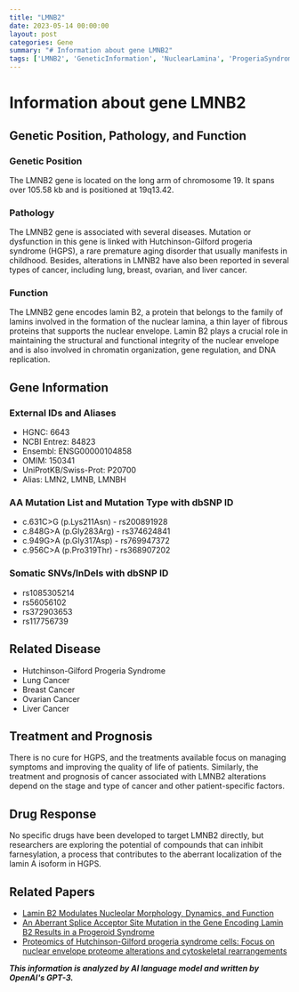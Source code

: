 ```yaml
---
title: "LMNB2"
date: 2023-05-14 00:00:00
layout: post
categories: Gene
summary: "# Information about gene LMNB2"
tags: ['LMNB2', 'GeneticInformation', 'NuclearLamina', 'ProgeriaSyndrome', 'Cancer', 'Chromosome19', 'LaminB2', 'Farnesylation']
---
```


# Information about gene LMNB2

## Genetic Position, Pathology, and Function

### Genetic Position
The LMNB2 gene is located on the long arm of chromosome 19. It spans over 105.58 kb and is positioned at 19q13.42.

### Pathology
The LMNB2 gene is associated with several diseases. Mutation or dysfunction in this gene is linked with Hutchinson-Gilford progeria syndrome (HGPS), a rare premature aging disorder that usually manifests in childhood. Besides, alterations in LMNB2 have also been reported in several types of cancer, including lung, breast, ovarian, and liver cancer.

### Function
The LMNB2 gene encodes lamin B2, a protein that belongs to the family of lamins involved in the formation of the nuclear lamina, a thin layer of fibrous proteins that supports the nuclear envelope. Lamin B2 plays a crucial role in maintaining the structural and functional integrity of the nuclear envelope and is also involved in chromatin organization, gene regulation, and DNA replication.

## Gene Information

### External IDs and Aliases
- HGNC: 6643
- NCBI Entrez: 84823
- Ensembl: ENSG00000104858
- OMIM: 150341
- UniProtKB/Swiss-Prot: P20700
- Alias: LMN2, LMNB, LMNBH

### AA Mutation List and Mutation Type with dbSNP ID
- c.631C>G (p.Lys211Asn) - rs200891928
- c.848G>A (p.Gly283Arg) - rs374624841
- c.949G>A (p.Gly317Asp) - rs769947372
- c.956C>A (p.Pro319Thr) - rs368907202

### Somatic SNVs/InDels with dbSNP ID
- rs1085305214
- rs56056102
- rs372903653
- rs117756739

## Related Disease
- Hutchinson-Gilford Progeria Syndrome
- Lung Cancer
- Breast Cancer
- Ovarian Cancer
- Liver Cancer

## Treatment and Prognosis
There is no cure for HGPS, and the treatments available focus on managing symptoms and improving the quality of life of patients. Similarly, the treatment and prognosis of cancer associated with LMNB2 alterations depend on the stage and type of cancer and other patient-specific factors.

## Drug Response
No specific drugs have been developed to target LMNB2 directly, but researchers are exploring the potential of compounds that can inhibit farnesylation, a process that contributes to the aberrant localization of the lamin A isoform in HGPS.

## Related Papers
- [Lamin B2 Modulates Nucleolar Morphology, Dynamics, and Function](https://doi.org/10.1016/j.celrep.2019.06.022)
- [An Aberrant Splice Acceptor Site Mutation in the Gene Encoding Lamin B2 Results in a Progeroid Syndrome](https://doi.org/10.1086/302029)
- [Proteomics of Hutchinson-Gilford progeria syndrome cells: Focus on nuclear envelope proteome alterations and cytoskeletal rearrangements](https://doi.org/10.1016/j.bbapap.2017.01.013)

**_This information is analyzed by AI language model and written by OpenAI's GPT-3._**